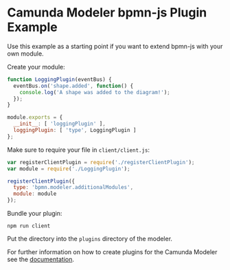 # Camunda Modeler bpmn-js Plugin Example

Use this example as a starting point if you want to extend bpmn-js with your own module.

Create your module:

```javascript
function LoggingPlugin(eventBus) {
  eventBus.on('shape.added', function() {
    console.log('A shape was added to the diagram!');
  });
}

module.exports = {
  __init__: [ 'loggingPlugin' ],
  loggingPlugin: [ 'type', LoggingPlugin ]
};
```

Make sure to require your file in `client/client.js`:

```javascript
var registerClientPlugin = require('./registerClientPlugin');
var module = require('./LoggingPlugin');

registerClientPlugin({
  type: 'bpmn.modeler.additionalModules',
  module: module
});
```

Bundle your plugin:

```
npm run client
```

Put the directory into the `plugins` directory of the modeler.

For further information on how to create plugins for the Camunda Modeler see the [documentation](https://github.com/camunda/camunda-modeler/tree/master/docs/plugins).

